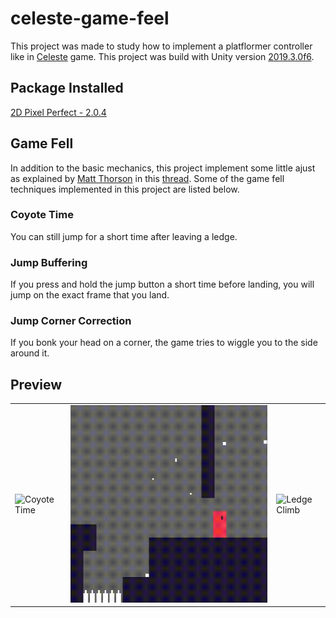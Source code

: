 # celeste-game-feel
This project was made to study how to implement a platflormer controller like in [Celeste](http://www.celestegame.com/ "Celeste Game") game. This project was build with Unity version [2019.3.0f6](https://unity3d.com/pt/unity/whats-new/2019.3.0 "Release Notes").

## Package Installed
[2D Pixel Perfect - 2.0.4](https://docs.unity3d.com/Packages/com.unity.2d.pixel-perfect@2.0/manual/index.html "Documentation")

## Game Fell
In addition to the basic mechanics, this project implement some little ajust as explained by [Matt Thorson](https://twitter.com/MattThorson "Twitter Profile") in this [thread](https://twitter.com/MattThorson/status/1238338574220546049 "Game Fell in Celeste"). Some of the game fell techniques implemented in this project are listed below.

### Coyote Time
You can still jump for a short time after leaving a ledge.

### Jump Buffering
If you press and hold the jump button a short time before landing, you will jump on the exact frame that you land.

### Jump Corner Correction
If you bonk your head on a corner, the game tries to wiggle you to the side around it.

## Preview

<table cellspacing="0" cellpadding="0">
  <tr>
    <td><img alt="Coyote Time" src="Preview/coyote-time.GIF" /></td>
    <td><img alt="Corner Correction" src="Preview/corner-correction.gif" /></td>
    <td><img alt="Ledge Climb" src="Preview/climb-ledge.GIF" /></td>
  </tr>
  
